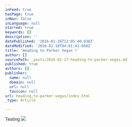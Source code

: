 ```yaml
---
inFeed: true
hasPage: true
inNav: false
inLanguage: null
starred: true
keywords: []
description: ''
datePublished: '2016-01-26T12:05:40.938Z'
dateModified: '2016-01-18T04:01:41.660Z'
title: 'Heading to Parker Vegas !'
author: []
sourcePath: _posts/2016-01-17-heading-to-parker-vegas.md
published: true
authors: []
publisher:
  name: null
  domain: null
  url: null
  favicon: null
url: heading-to-parker-vegas/index.html
_type: Article

---
```

Testing
![](https://the-grid-user-content.s3-us-west-2.amazonaws.com/b441863e-ee4d-47ad-af1a-932cf1fb22e4.jpg)